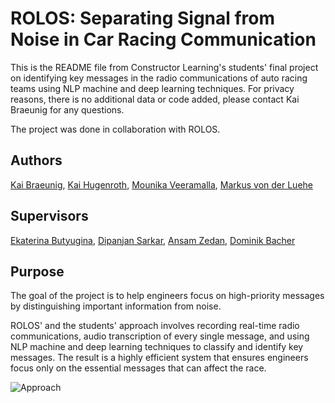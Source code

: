 # ROLOS: Separating Signal from Noise in Car Racing Communication
This is the README file from  Constructor Learning's students' final project on identifying key messages in the radio communications of auto racing teams using NLP machine and deep learning techniques. For privacy reasons, there is no additional data or code added, please contact Kai Braeunig for any questions.

The project was done in collaboration with ROLOS.

## Authors
[Kai Braeunig](https://www.linkedin.com/in/ai-kai),
[Kai Hugenroth](https://www.linkedin.com/in/hugenroth/),
[Mounika Veeramalla](https://www.linkedin.com/in/mounika-veeramalla-223553115/),
[Markus von der Luehe](https://www.linkedin.com/in/markusvonderluehe/)

## Supervisors
[Ekaterina Butyugina](https://www.linkedin.com/in/ekaterina-butyugina/),
[Dipanjan Sarkar](https://djsarkar.com/),
[Ansam Zedan](https://www.linkedin.com/in/ansam-zedan/),
[Dominik Bacher](https://www.linkedin.com/in/dominikbacher/)

## Purpose
The goal of the project is to help engineers focus on high-priority messages by distinguishing important information from noise.

ROLOS' and the students' approach involves recording real-time radio communications, audio transcription of every single message, and using NLP machine and deep learning techniques to classify and identify key messages. The result is a highly efficient system that ensures engineers focus only on the essential messages that can affect the race.

![Approach](/assets/image2.png "Approach")
